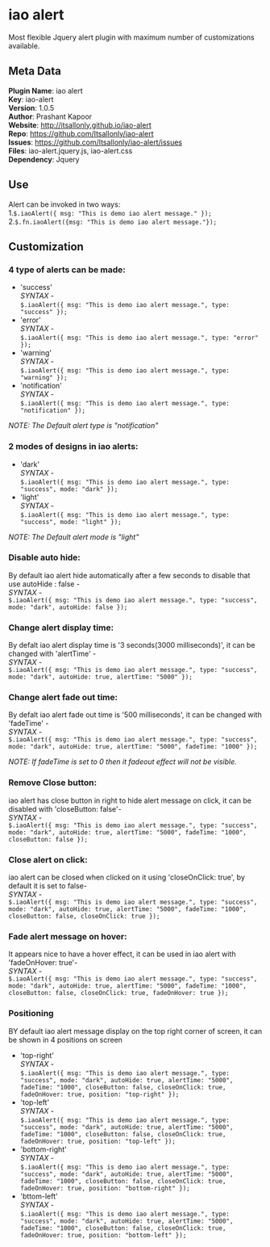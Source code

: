 # iao alert
Most flexible Jquery alert plugin with maximum number of customizations available.

## Meta Data
**Plugin Name**: iao alert<br />
        **Key**: iao-alert<br />
    **Version**: 1.0.5<br />
     **Author**: Prashant Kapoor<br />
    **Website**: http://itsallonly.github.io/iao-alert<br />
       **Repo**: https://github.com/Itsallonly/iao-alert<br />
     **Issues**: https://github.com/Itsallonly/iao-alert/issues<br />
      **Files**: iao-alert.jquery.js, iao-alert.css<br />
 **Dependency**: Jquery<br />


## Use
Alert can be invoked in two ways:<br />
1.`$.iaoAlert({
			msg: "This is demo iao alert message."
		});`<br />
2.`$.fn.iaoAlert({msg: "This is demo iao alert message."});`<br />

## Customization
### 4 type of alerts can be made:<br />
- 'success'<br />
_SYNTAX_ -<br />
	`$.iaoAlert({
		msg: "This is demo iao alert message.",
		type: "success"
	});`
- 'error'<br />
_SYNTAX_ -<br />
	`$.iaoAlert({
		msg: "This is demo iao alert message.",
		type: "error"
	});`
- 'warning'<br />
_SYNTAX_ -<br />
	`$.iaoAlert({
		msg: "This is demo iao alert message.",
		type: "warning"
	});`
- 'notification'<br />
_SYNTAX_ -<br />
	`$.iaoAlert({
		msg: "This is demo iao alert message.",
		type: "notification"
	});`

_NOTE: The Default alert type is "notification"_

### 2 modes of designs in iao alerts:<br />
- 'dark'<br />
_SYNTAX_ -<br />
	`$.iaoAlert({
		msg: "This is demo iao alert message.",
		type: "success",
		mode: "dark"
	});`
- 'light'<br />
_SYNTAX_ -<br />
	`$.iaoAlert({
		msg: "This is demo iao alert message.",
		type: "success",
		mode: "light"
	});`

_NOTE: The Default alert mode is "light"_

### Disable auto hide:<br />
By default iao alert hide automatically after a few seconds to disable that use autoHide : false -<br />
_SYNTAX_ -<br />
	`$.iaoAlert({
		msg: "This is demo iao alert message.",
		type: "success",
		mode: "dark",
		autoHide: false
	});`

### Change alert display time:<br />
By defalt iao alert display time is '3 seconds(3000 milliseconds)', it can be changed with 'alertTime' -<br />
_SYNTAX_ -<br />
	`$.iaoAlert({
		msg: "This is demo iao alert message.",
		type: "success",
		mode: "dark",
		autoHide: true,
		alertTime: "5000"
	});`

### Change alert fade out time:<br />
By defalt iao alert fade out time is '500 milliseconds', it can be changed with 'fadeTime' -<br />
_SYNTAX_ -<br />
	`$.iaoAlert({
		msg: "This is demo iao alert message.",
		type: "success",
		mode: "dark",
		autoHide: true,
		alertTime: "5000",
		fadeTime: "1000"
	});`

_NOTE: If fadeTime is set to 0 then it fadeout effect will not be visible._

### Remove Close button:<br />
iao alert has close button in right to hide alert message on click, it can be disabled with 'closeButton: false'-<br />
_SYNTAX_ -<br />
	`$.iaoAlert({
		msg: "This is demo iao alert message.",
		type: "success",
		mode: "dark",
		autoHide: true,
		alertTime: "5000",
		fadeTime: "1000",
		closeButton: false
	});`

### Close alert on click:<br />
iao alert can be closed when clicked on it using 'closeOnClick: true', by default it is set to false-<br />
_SYNTAX_ -<br />
	`$.iaoAlert({
		msg: "This is demo iao alert message.",
		type: "success",
		mode: "dark",
		autoHide: true,
		alertTime: "5000",
		fadeTime: "1000",
		closeButton: false,
		closeOnClick: true
	});`

### Fade alert message on hover:<br />
It appears nice to have a hover effect, it can be used in iao alert with 'fadeOnHover: true'-<br />
_SYNTAX_ -<br />
	`$.iaoAlert({
		msg: "This is demo iao alert message.",
		type: "success",
		mode: "dark",
		autoHide: true,
		alertTime: "5000",
		fadeTime: "1000",
		closeButton: false,
		closeOnClick: true,
		fadeOnHover: true
	});`

### Positioning
BY default iao alert message display on the top right corner of screen, it can be shown in 4 positions on screen<br />
- 'top-right'<br />
_SYNTAX_ -<br />
	`$.iaoAlert({
		msg: "This is demo iao alert message.",
		type: "success",
		mode: "dark",
		autoHide: true,
		alertTime: "5000",
		fadeTime: "1000",
		closeButton: false,
		closeOnClick: true,
		fadeOnHover: true,
		position: "top-right"
	});`
- 'top-left'<br />
_SYNTAX_ -<br />
	`$.iaoAlert({
		msg: "This is demo iao alert message.",
		type: "success",
		mode: "dark",
		autoHide: true,
		alertTime: "5000",
		fadeTime: "1000",
		closeButton: false,
		closeOnClick: true,
		fadeOnHover: true,
		position: "top-left"
	});`
- 'bottom-right'<br />
_SYNTAX_ -<br />
	`$.iaoAlert({
		msg: "This is demo iao alert message.",
		type: "success",
		mode: "dark",
		autoHide: true,
		alertTime: "5000",
		fadeTime: "1000",
		closeButton: false,
		closeOnClick: true,
		fadeOnHover: true,
		position: "bottom-right"
	});`
- 'bttom-left'<br />
_SYNTAX_ -<br />
	`$.iaoAlert({
		msg: "This is demo iao alert message.",
		type: "success",
		mode: "dark",
		autoHide: true,
		alertTime: "5000",
		fadeTime: "1000",
		closeButton: false,
		closeOnClick: true,
		fadeOnHover: true,
		position: "bottom-left"
	});`